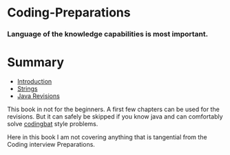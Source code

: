 # Coding-Preparations

### Language of the knowledge capabilities is most important.

# Summary

* [Introduction](README.md)
* [Strings](strings.md)
* [Java Revisions](java_revisions.md)


This book in not for the beginners. 
A first few chapters can be used for the revisions. 
But it can safely be skipped if you know java and can comfortably 
solve [codingbat](http://codingbat.com/java) style problems.

Here in this book I am not covering anything that is tangential from the Coding interview Preparations.